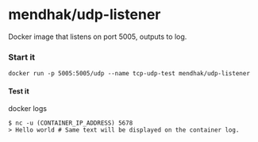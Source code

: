 # mendhak/udp-listener
Docker image that listens on port 5005, outputs to log.

### Start it


    docker run -p 5005:5005/udp --name tcp-udp-test mendhak/udp-listener


#### Test it

docker logs

```
$ nc -u (CONTAINER_IP_ADDRESS) 5678
> Hello world # Same text will be displayed on the container log.
```
